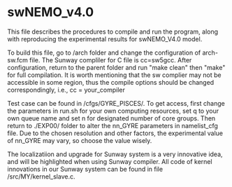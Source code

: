 # swNEMO_v4.0

This file describes the procedures to compile and run the program, along with reproducing the experimental results for swNEMO_V4.0 model.

To build this file, go to /arch folder and change the configuration of arch-sw.fcm file. The Sunway compliler for C file is cc=sw5gcc.
After configuration, return to the parent folder and run "make clean" then "make" for full compilation.
It is worth mentioning that the sw complier may not be accessible in some region, thus the compile options should be changed correspondingly, i.e., cc = your_compiler

Test case can be found in /cfgs/GYRE_PISCES/. To get access, first change the parameters in run.sh for your own computing resources, set q to your own queue name and set n for designated number of core groups. Then return to ./EXP00/ folder to alter the nn_GYRE parameters in namelist_cfg file. Due to the chosen resolution and other factors, the experimental value of nn_GYRE may vary, so choose the value wisely.

The localizatiion and upgrade for Sunway system is a very innovative idea, and will be highlighted when using Sunway compiler. All code of kernel innovations in our Sunway system can be found in file /src/MY/kernel_slave.c. 
